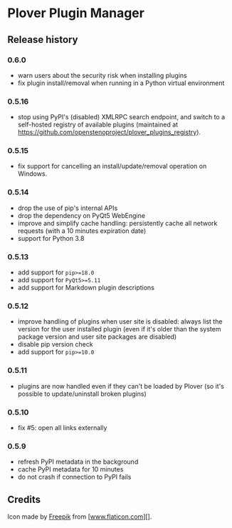 # Plover Plugin Manager

## Release history

### 0.6.0

* warn users about the security risk when installing plugins
* fix plugin install/removal when running in a Python virtual environment

### 0.5.16

* stop using PyPI's (disabled) XMLRPC search endpoint, and switch to a self-hosted registry of
  available plugins (maintained at <https://github.com/openstenoproject/plover_plugins_registry>).

### 0.5.15

* fix support for cancelling an install/update/removal operation on Windows.

### 0.5.14

* drop the use of pip's internal APIs
* drop the dependency on PyQt5 WebEngine
* improve and simplify cache handling: persistently cache all network
  requests (with a 10 minutes expiration date)
* support for Python 3.8

### 0.5.13

* add support for `pip>=18.0`
* add support for `PyQt5>=5.11`
* add support for Markdown plugin descriptions

### 0.5.12

* improve handling of plugins when user site is disabled: always list the
  version for the user installed plugin (even if it's older than the system
  package version and user site packages are disabled)
* disable pip version check
* add support for `pip>=10.0`

### 0.5.11

* plugins are now handled even if they can't be loaded by Plover
  (so it's possible to update/uninstall broken plugins)

### 0.5.10

* fix #5: open all links externally

### 0.5.9

* refresh PyPI metadata in the background
* cache PyPI metadata for 10 minutes
* do not crash if connection to PyPI fails

## Credits

Icon made by [Freepik][] from [www.flaticon.com][].

  [Freepik]: http://www.freepik.com/
  [www.flaticon.com]: http://www.flaticon.com/
